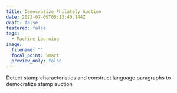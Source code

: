 ```yaml
---
title: Democratize Philately Auction
date: 2022-07-09T05:13:40.144Z
draft: false
featured: false
tags:
  - Machine Learning
image:
  filename: ""
  focal_point: Smart
  preview_only: false
---
```

Detect stamp characteristics and construct language paragraphs to democratize stamp auction